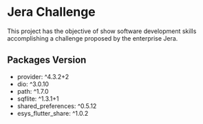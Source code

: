 # Jera Challenge

This project has the objective of show software development skills accomplishing a challenge proposed by the enterprise Jera.

## Packages Version

- provider: ^4.3.2+2
- dio: ^3.0.10
- path: ^1.7.0
- sqflite: ^1.3.1+1
- shared_preferences: ^0.5.12
- esys_flutter_share: ^1.0.2